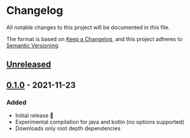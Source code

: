 # Changelog

All notable changes to this project will be documented in this file.

The format is based on [Keep a Changelog](https://keepachangelog.com/en/1.0.0/), and this project
adheres to [Semantic Versioning](https://semver.org/spec/v2.0.0.html).

## [Unreleased]

[Unreleased]: https://github.com/Gui-Yom/jcargo/compare/v0.1.0...HEAD

## [0.1.0] - 2021-11-23

### Added

- Initial release 🎉
- Experimental compilation for java and kotlin (no options supported)
- Downloads only root depth dependencies

[0.1.0]: https://github.com/Gui-Yom/jcargo/releases/tag/v0.1.0